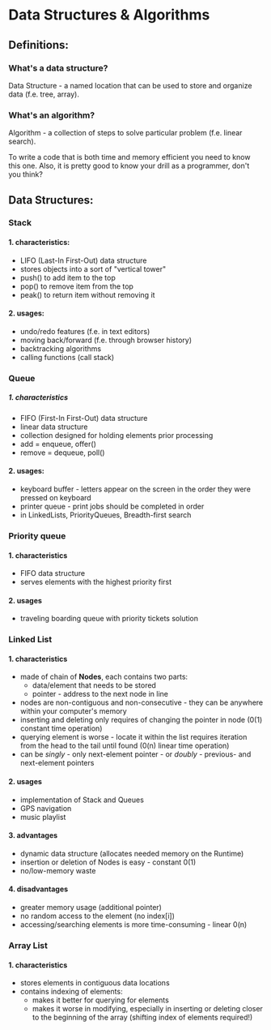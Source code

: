 # Data Structures & Algorithms

## Definitions:
### What's a data structure?
Data Structure - a named location that can be used to store and organize data (f.e. tree, array).

### What's an algorithm?
Algorithm - a collection of steps to solve particular problem (f.e. linear search).


To write a code that is both time and memory efficient you need to know this one. 
Also, it is pretty good to know your drill as a programmer, don't you think?


## Data Structures:
### Stack
#### 1. characteristics:
- LIFO (Last-In First-Out) data structure 
- stores objects into a sort of "vertical tower"
- push() to add item to the top
- pop() to remove item from the top
- peak() to return item without removing it

#### 2. usages:
- undo/redo features (f.e. in text editors)
- moving back/forward (f.e. through browser history)
- backtracking algorithms
- calling functions (call stack)

### Queue
##### 1. characteristics
- FIFO (First-In First-Out) data structure
- linear data structure
- collection designed for holding elements prior processing
- add = enqueue, offer()
- remove = dequeue, poll()

#### 2. usages:
- keyboard buffer - letters appear on the screen in the order they were pressed on keyboard
- printer queue - print jobs should be completed in order
- in LinkedLists, PriorityQueues, Breadth-first search

### Priority queue
#### 1. characteristics
- FIFO data structure
- serves elements with the highest priority first

#### 2. usages
- traveling boarding queue with priority tickets solution

### Linked List
#### 1. characteristics
- made of chain of **Nodes**, each contains two parts:
  - data/element that needs to be stored
  - pointer - address to the next node in line
- nodes are non-contiguous and non-consecutive - they can be anywhere within your computer's memory
- inserting and deleting only requires of changing the pointer in node (0(1) constant time operation)
- querying element is worse - locate it within the list requires iteration from the head to the tail until found (0(n) linear time operation)
- can be _singly_ - only next-element pointer - or _doubly_ - previous- and next-element pointers

#### 2. usages
- implementation of Stack and Queues
- GPS navigation
- music playlist

#### 3. advantages
- dynamic data structure (allocates needed memory on the Runtime)
- insertion or deletion of Nodes is easy - constant 0(1)
- no/low-memory waste

#### 4. disadvantages
- greater memory usage (additional pointer)
- no random access to the element (no index[i])
- accessing/searching elements is more time-consuming - linear 0(n)

### Array List
#### 1. characteristics
- stores elements in contiguous data locations
- contains indexing of elements:
  - makes it better for querying for elements 
  - makes it worse in modifying, especially in inserting or deleting closer to the beginning of the array (shifting index of elements required!)

